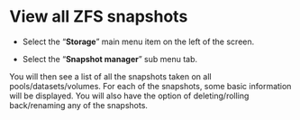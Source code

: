 # View all ZFS snapshots

- Select the “**Storage**” main menu item on the left of the screen.

- Select the “**Snapshot manager**” sub menu tab.

You will then see a list of all the snapshots taken on all pools/datasets/volumes. For each of the snapshots, some basic information will be displayed. You will also have the option of deleting/rolling back/renaming any of the snapshots.